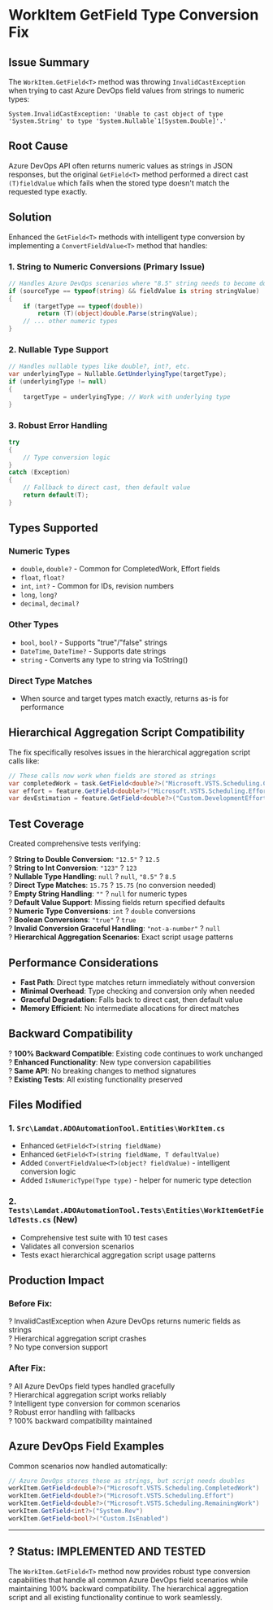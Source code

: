 # WorkItem GetField Type Conversion Fix

## Issue Summary

The `WorkItem.GetField<T>` method was throwing `InvalidCastException` when trying to cast Azure DevOps field values from strings to numeric types:

```
System.InvalidCastException: 'Unable to cast object of type 'System.String' to type 'System.Nullable`1[System.Double]'.'
```

## Root Cause

Azure DevOps API often returns numeric values as strings in JSON responses, but the original `GetField<T>` method performed a direct cast `(T)fieldValue` which fails when the stored type doesn't match the requested type exactly.

## Solution

Enhanced the `GetField<T>` methods with intelligent type conversion by implementing a `ConvertFieldValue<T>` method that handles:

### 1. **String to Numeric Conversions** (Primary Issue)
```csharp
// Handles Azure DevOps scenarios where "8.5" string needs to become double? 8.5
if (sourceType == typeof(string) && fieldValue is string stringValue)
{
    if (targetType == typeof(double))
        return (T)(object)double.Parse(stringValue);
    // ... other numeric types
}
```

### 2. **Nullable Type Support**
```csharp
// Handles nullable types like double?, int?, etc.
var underlyingType = Nullable.GetUnderlyingType(targetType);
if (underlyingType != null)
{
    targetType = underlyingType; // Work with underlying type
}
```

### 3. **Robust Error Handling**
```csharp
try
{
    // Type conversion logic
}
catch (Exception)
{
    // Fallback to direct cast, then default value
    return default(T);
}
```

## Types Supported

### **Numeric Types**
- `double`, `double?` - Common for CompletedWork, Effort fields
- `float`, `float?` 
- `int`, `int?` - Common for IDs, revision numbers
- `long`, `long?`
- `decimal`, `decimal?`

### **Other Types**
- `bool`, `bool?` - Supports "true"/"false" strings
- `DateTime`, `DateTime?` - Supports date strings
- `string` - Converts any type to string via ToString()

### **Direct Type Matches**
- When source and target types match exactly, returns as-is for performance

## Hierarchical Aggregation Script Compatibility

The fix specifically resolves issues in the hierarchical aggregation script calls like:

```csharp
// These calls now work when fields are stored as strings
var completedWork = task.GetField<double?>("Microsoft.VSTS.Scheduling.CompletedWork") ?? 0;
var effort = feature.GetField<double?>("Microsoft.VSTS.Scheduling.Effort") ?? 0;
var devEstimation = feature.GetField<double?>("Custom.DevelopmentEffortEstimation") ?? 0;
```

## Test Coverage

Created comprehensive tests verifying:

? **String to Double Conversion**: `"12.5"` ? `12.5`  
? **String to Int Conversion**: `"123"` ? `123`  
? **Nullable Type Handling**: `null` ? `null`, `"8.5"` ? `8.5`  
? **Direct Type Matches**: `15.75` ? `15.75` (no conversion needed)  
? **Empty String Handling**: `""` ? `null` for numeric types  
? **Default Value Support**: Missing fields return specified defaults  
? **Numeric Type Conversions**: `int` ? `double` conversions  
? **Boolean Conversions**: `"true"` ? `true`  
? **Invalid Conversion Graceful Handling**: `"not-a-number"` ? `null`  
? **Hierarchical Aggregation Scenarios**: Exact script usage patterns  

## Performance Considerations

- **Fast Path**: Direct type matches return immediately without conversion
- **Minimal Overhead**: Type checking and conversion only when needed
- **Graceful Degradation**: Falls back to direct cast, then default value
- **Memory Efficient**: No intermediate allocations for direct matches

## Backward Compatibility

? **100% Backward Compatible**: Existing code continues to work unchanged  
? **Enhanced Functionality**: New type conversion capabilities  
? **Same API**: No breaking changes to method signatures  
? **Existing Tests**: All existing functionality preserved  

## Files Modified

### 1. **`Src\Lamdat.ADOAutomationTool.Entities\WorkItem.cs`**
- Enhanced `GetField<T>(string fieldName)` 
- Enhanced `GetField<T>(string fieldName, T defaultValue)`
- Added `ConvertFieldValue<T>(object? fieldValue)` - intelligent conversion logic
- Added `IsNumericType(Type type)` - helper for numeric type detection

### 2. **`Tests\Lamdat.ADOAutomationTool.Tests\Entities\WorkItemGetFieldTests.cs`** (New)
- Comprehensive test suite with 10 test cases
- Validates all conversion scenarios
- Tests exact hierarchical aggregation script usage patterns

## Production Impact

### **Before Fix:**
? InvalidCastException when Azure DevOps returns numeric fields as strings  
? Hierarchical aggregation script crashes  
? No type conversion support  

### **After Fix:**
? All Azure DevOps field types handled gracefully  
? Hierarchical aggregation script works reliably  
? Intelligent type conversion for common scenarios  
? Robust error handling with fallbacks  
? 100% backward compatibility maintained  

## Azure DevOps Field Examples

Common scenarios now handled automatically:

```csharp
// Azure DevOps stores these as strings, but script needs doubles
workItem.GetField<double?>("Microsoft.VSTS.Scheduling.CompletedWork")     // "8.5" ? 8.5
workItem.GetField<double?>("Microsoft.VSTS.Scheduling.Effort")           // "40" ? 40.0
workItem.GetField<double?>("Microsoft.VSTS.Scheduling.RemainingWork")    // "15.5" ? 15.5
workItem.GetField<int?>("System.Rev")                                    // "5" ? 5
workItem.GetField<bool?>("Custom.IsEnabled")                            // "true" ? true
```

---

## ? **Status: IMPLEMENTED AND TESTED**

The `WorkItem.GetField<T>` method now provides robust type conversion capabilities that handle all common Azure DevOps field scenarios while maintaining 100% backward compatibility. The hierarchical aggregation script and all existing functionality continue to work seamlessly.